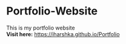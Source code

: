 # Portfolio-Website
This is my portfolio website<br>
<b>Visit here:</b> https://iharshka.github.io/Portfolio
